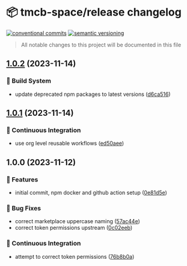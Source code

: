 # 📦 tmcb-space/release changelog

[![conventional commits](https://img.shields.io/badge/conventional%20commits-1.0.0-yellow.svg)](https://conventionalcommits.org)
[![semantic versioning](https://img.shields.io/badge/semantic%20versioning-2.0.0-green.svg)](https://semver.org)

> All notable changes to this project will be documented in this file

## [1.0.2](https://github.com/TMCB-SPACE/release/compare/v1.0.1...v1.0.2) (2023-11-14)


### 🤖 Build System

* update deprecated npm packages to latest versions ([d6ca516](https://github.com/TMCB-SPACE/release/commit/d6ca51653552de129a7fe10f663a5a6734b40e11))

## [1.0.1](https://github.com/TMCB-SPACE/release/compare/v1.0.0...v1.0.1) (2023-11-14)


### 🔁 Continuous Integration

* use org level reusable workflows ([ed50aee](https://github.com/TMCB-SPACE/release/commit/ed50aee526797ea9166c27e8bdf4a5827b8c8992))

## 1.0.0 (2023-11-12)


### 🍕 Features

* initial commit, npm docker and github action setup ([0e81d5e](https://github.com/TMCB-SPACE/release/commit/0e81d5eff8be4a3af6d7df56f14a3d7ef95fe7d8))


### 🐛 Bug Fixes

* correct marketplace uppercase naming ([57ac44e](https://github.com/TMCB-SPACE/release/commit/57ac44e7347dc4cceec895656232b3e55fb68ede))
* correct token permissions upstream ([0c02eeb](https://github.com/TMCB-SPACE/release/commit/0c02eeb6b9274bd66ab3722e0547b66ca6d2a7b4))


### 🔁 Continuous Integration

* attempt to correct token permissions ([76b8b0a](https://github.com/TMCB-SPACE/release/commit/76b8b0a0339278c3125e5883c8d4f6ab93fb17e6))
